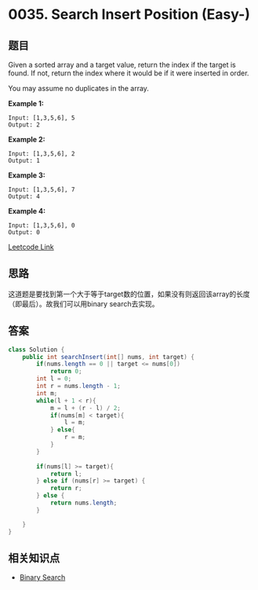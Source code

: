 # 0035. Search Insert Position (Easy-)

## 题目

Given a sorted array and a target value, return the index if the target is found. If not, return the index where it would be if it were inserted in order.

You may assume no duplicates in the array.

**Example 1:**
```
Input: [1,3,5,6], 5
Output: 2
```

**Example 2:**
```
Input: [1,3,5,6], 2
Output: 1
```

**Example 3:**
```
Input: [1,3,5,6], 7
Output: 4
```

**Example 4:**
```
Input: [1,3,5,6], 0
Output: 0
```

[Leetcode Link](https://leetcode.com/problems/search-insert-position/)

## 思路

这道题是要找到第一个大于等于target数的位置，如果没有则返回该array的长度（即最后）。故我们可以用binary search去实现。

## 答案
```Java
class Solution {
    public int searchInsert(int[] nums, int target) {
        if(nums.length == 0 || target <= nums[0])
            return 0;
        int l = 0;
        int r = nums.length - 1;
        int m;
        while(l + 1 < r){
            m = l + (r - l) / 2;
            if(nums[m] < target){
                l = m;
            } else{
                r = m;
            }
        }
        
        if(nums[l] >= target){
            return l;
        } else if (nums[r] >= target) {
            return r;
        } else {
            return nums.length;
        }

    }
}
```

## 相关知识点

+ [Binary Search](/Topics/Binary_Search/)
